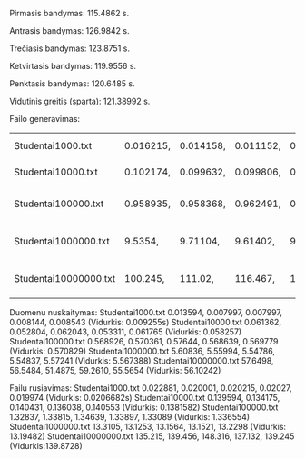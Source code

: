 Pirmasis bandymas: 115.4862 s.

Antrasis bandymas: 126.9842 s.

Trečiasis bandymas: 123.8751 s.

Ketvirtasis bandymas: 119.9556 s.

Penktasis bandymas: 120.6485 s. 

Vidutinis greitis (sparta): 121.38992 s. 

Failo generavimas:

|   |   |   |   |   |   |   |
|---|---|---|---|---|---|---|
|Studentai1000.txt |0.016215, |0.014158, |0.011152, |0.014846,  |0.013903 |(Vidurkis: 0.0140548s)|
|Studentai10000.txt |0.102174, |0.099632, |0.099806, |0.099441, |0.100278 |(Vidurkis: 0.1002662s)|
|Studentai100000.txt |0.958935, |0.958368, |0.962491, |0.956546, |0.964256 (Vidurkis: 0.9601192)|
|Studentai1000000.txt |9.5354, |9.71104, |9.61402, |9.66531, |9.63277 (Vidurkis: 9.631708s)|
|Studentai10000000.txt |100.245, |111.02, |116.467, |116.316, |117.533 (Vidurkis: 112.3162s)|

Duomenu nuskaitymas:
Studentai1000.txt 0.013594, 0.007997, 0.007997, 0.008144, 0.008543 (Vidurkis: 0.009255s)
Studentai10000.txt 0.061362, 0.052804, 0.062043, 0.053311, 0.061765 (Vidurkis: 0.058257)
Studentai100000.txt 0.568926, 0.570361, 0.57644, 0.568639, 0.569779 (Vidurkis: 0.570829)
Studentai1000000.txt 5.60836, 5.55994, 5.54786, 5.54837, 5.57241 (Vidurkis: 5.567388)
Studentai10000000.txt 57.6498, 56.5484, 51.4875, 59.2610, 55.5654 (Vidurkis: 56.10242)

Failu rusiavimas:
Studentai1000.txt 0.022881, 0.020001, 0.020215, 0.02027, 0.019974 (Vidurkis: 0.0206682s)
Studentai10000.txt 0.139594, 0.134175, 0.140431, 0.136038, 0.140553 (Vidurkis: 0.1381582)
Studentai100000.txt 1.32837, 1.33815, 1.34639, 1.33897, 1.33089 (Vidurkis: 1.336554)
Studentai1000000.txt 13.3105, 13.1253, 13.1564, 13.1521, 13.2298 (Vidurkis: 13.19482)
Studentai10000000.txt 135.215, 139.456, 148.316, 137.132, 139.245 (Vidurkis:139.8728)
